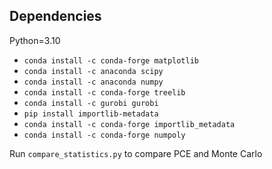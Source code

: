 ## Dependencies

Python=3.10

- `conda install -c conda-forge matplotlib`
- `conda install -c anaconda scipy`
- `conda install -c anaconda numpy`
- `conda install -c conda-forge treelib`
- `conda install -c gurobi gurobi`
- `pip install importlib-metadata`
- `conda install -c conda-forge importlib_metadata`
- `conda install -c conda-forge numpoly`

Run `compare_statistics.py` to compare PCE and Monte Carlo
